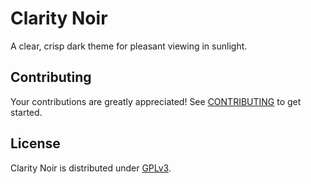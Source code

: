 # Clarity Noir

A clear, crisp dark theme for pleasant viewing in sunlight.

## Contributing

Your contributions are greatly appreciated! See [CONTRIBUTING](CONTRIBUTING.md) to get started.

## License

Clarity Noir is distributed under [GPLv3](LICENSE.md).
